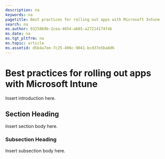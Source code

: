 ```yaml
---
description: na
keywords: na
pagetitle: Best practices for rolling out apps with Microsoft Intune
search: na
ms.author: 03258b9b-2cea-4654-ab05-a27214174f4b
ms.date: na
ms.tgt_pltfrm: na
ms.topic: article
ms.assetid: d5b4a7ee-7c25-496c-9041-bcd37e5ba8d6
---
```

# Best practices for rolling out apps with Microsoft Intune
Insert introduction here.

## Section Heading
Insert section body here.

### Subsection Heading
Insert subsection body here.

